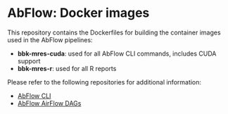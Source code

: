 # AbFlow: Docker images

This repository contains the Dockerfiles for building the container images
used in the AbFlow pipelines:

- **bbk-mres-cuda**: used for all AbFlow CLI commands, includes CUDA support
- **bbk-mres-r**: used for all R reports

Please refer to the following repositories for additional information:
- [AbFlow CLI](https://github.com/alexpilotti/bbk-mres)
- [AbFlow AirFlow DAGs](https://github.com/alexpilotti/bbk-mres-airflow)
